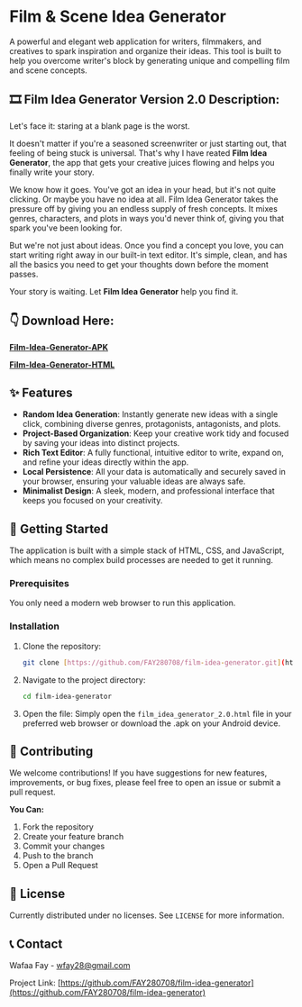 # Film & Scene Idea Generator

A powerful and elegant web application for writers, filmmakers, and creatives to spark inspiration and organize their ideas. This tool is built to help you overcome writer's block by generating unique and compelling film and scene concepts.

## 🎞️ Film Idea Generator Version 2.0 Description: 

Let's face it: staring at a blank page is the worst.

It doesn't matter if you're a seasoned screenwriter or just starting out, that feeling of being stuck is universal. That's why I have reated **Film Idea Generator**, the app that gets your creative juices flowing and helps you finally write your story.

We know how it goes. You've got an idea in your head, but it's not quite clicking. Or maybe you have no idea at all. Film Idea Generator takes the pressure off by giving you an endless supply of fresh concepts. It mixes genres, characters, and plots in ways you'd never think of, giving you that spark you've been looking for.

But we're not just about ideas. Once you find a concept you love, you can start writing right away in our built-in text editor. It's simple, clean, and has all the basics you need to get your thoughts down before the moment passes.

Your story is waiting. Let **Film Idea Generator** help you find it.

## 👇 Download Here: 
**[Film-Idea-Generator-APK](https://github.com/FAY280708/Film-Idea-Generator/blob/main/Film_Idea_Generator_2.0.apk)**

**[Film-Idea-Generator-HTML](https://github.com/FAY280708/Film-Idea-Generator/blob/main/FILM_IDEA_GENERATOR_2.0.html)**

## ✨ Features

-   **Random Idea Generation**: Instantly generate new ideas with a single click, combining diverse genres, protagonists, antagonists, and plots.
-   **Project-Based Organization**: Keep your creative work tidy and focused by saving your ideas into distinct projects.
-   **Rich Text Editor**: A fully functional, intuitive editor to write, expand on, and refine your ideas directly within the app.
-   **Local Persistence**: All your data is automatically and securely saved in your browser, ensuring your valuable ideas are always safe.
-   **Minimalist Design**: A sleek, modern, and professional interface that keeps you focused on your creativity.

## 🚀 Getting Started

The application is built with a simple stack of HTML, CSS, and JavaScript, which means no complex build processes are needed to get it running.

### Prerequisites

You only need a modern web browser to run this application.

### Installation

1.  Clone the repository:
    ```sh
    git clone [https://github.com/FAY280708/film-idea-generator.git](https://github.com/FAY280708/film-idea-generator.git)
    ```
2.  Navigate to the project directory:
    ```sh
    cd film-idea-generator
    ```
3.  Open the file:
    Simply open the `film_idea_generator_2.0.html` file in your preferred web browser or download the .apk on your Android device.

## 🤝 Contributing

We welcome contributions! If you have suggestions for new features, improvements, or bug fixes, please feel free to open an issue or submit a pull request.

**You Can:**
1.  Fork the repository
2.  Create your feature branch
3.  Commit your changes
4.  Push to the branch
5.  Open a Pull Request

## 📄 License

Currently distributed under no licenses. See `LICENSE` for more information.

## 📞 Contact

Wafaa Fay - wfay28@gmail.com

Project Link: [https://github.com/FAY280708/film-idea-generator](https://github.com/FAY280708/film-idea-generator)

